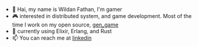 - 👋 Hai, my name is Wildan Fathan, I'm gamer
- 🎮 interested in distributed system, and game development. Most of the time I work on my open source, [gen_game](https://github.com/f4th4n/gen_game)
- 🚀 currently using Elixir, Erlang, and Rust
- 📫 You can reach me at [linkedin](https://www.linkedin.com/in/wildan-fathan-a44344188/)
